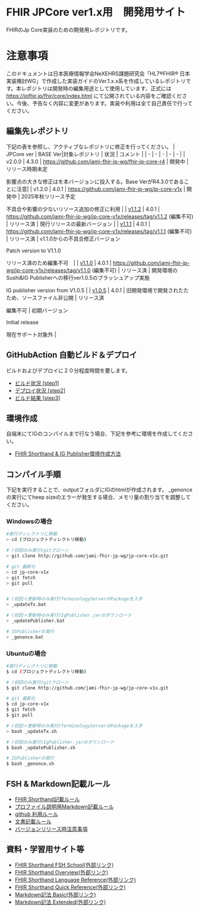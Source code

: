# FHIR JPCore ver1.x用　開発用サイト
FHIRのJp Core実装のための開発用レポジトリです。

# 注意事項
このドキュメントは日本医療情報学会NeXEHRS課題研究会「HL7®FHIR® 日本実装検討WG」で作成した実装ガイドのVer.1.x.x系を作成しているレポジトリです。本レポジトリは開発時の編集用途として使用しています、正式には https://jpfhir.jp/fhir/core/index.html にて公開されている内容をご確認ください。今後、予告なく内容に変更があります。実装や利用は全て自己責任で行ってください。


## 編集先レポジトリ
下記の表を参照し、アクティブなレポジトリに修正を行ってください。
| JPCore ver | BASE Ver|対象レポジトリ | 状況 | コメント | 
| - | - | - | - | - |
| v2.0.0  | 4.3.0 | https://github.com/jami-fhir-jp-wg/fhir-jp-core-r4 | 開発中 | リリース時期未定<p/>影響点の大きな修正はを本バージョンに投入する。Base VerがR4.3.0であることに注意|
| v1.2.0  | 4.0.1 | https://github.com/jami-fhir-jp-wg/jp-core-v1x | 開発中 | 2025年秋リリース予定<p/>不具合や影響の少ないリソース追加の修正に利用 |
| [v1.1.2](https://jpfhir.jp/fhir/core/1.1.2/index.html)  | 4.0.1 | https://github.com/jami-fhir-jp-wg/jp-core-v1x/releases/tag/v1.1.2 (編集不可) | リリース済 | 現行リリースの最新バージョン | 
| [v1.1.1](https://jpfhir.jp/fhir/core/1.1.1/index.html)  | 4.0.1 | https://github.com/jami-fhir-jp-wg/jp-core-v1x/releases/tag/v1.1.1 (編集不可) | リリース済 | v1.1.0からの不具合修正バージョン<p/>Patch version to V1.1.0<p/>リリース済のため編集不可　|
| [v1.1.0](https://jpfhir.jp/fhir/core/1.1.0/index.html)  | 4.0.1 | https://github.com/jami-fhir-jp-wg/jp-core-v1x/releases/tag/v1.1.0 (編集不可) | リリース済 | 開発環境のSushi&IG Publisherへの移行ver1.0.5のブラッシュアップ実施<p/>IG publisher version from V1.0.5 |
| [v1.0.5](https://jpfhir.jp/jpcorev1ig/index.html)  | 4.0.1 | 旧開発環境で開発されたたため、ソースファイル非公開 | リリース済<p/>編集不可 | 初期バージョン<p/>Initial release<p/>現在サポート対象外 | 
## GitHubAction 自動ビルド＆デプロイ
ビルドおよびデプロイに２０分程度時間を要します。
* [ビルド状況 [step1]](https://github.com/jami-fhir-jp-wg/jp-core-v1x/actions)
* [デプロイ状況 [step2]](https://github.com/jami-fhir-jp-wg/jp-core-v1xpages/actions)
* [ビルド結果 [step3]](https://jami-fhir-jp-wg.github.io/jp-core-v1xpages/index.html)

## 環境作成
自端末にてIGのコンパイルまで行なう場合、下記を参考に環境を作成してください。
* [FHIR Shorthand & IG Publisher環境作成方法](docs/environment.md)

## コンパイル手順
下記を実行することで、outputフォルダにIGのhtmlが作成されます。
_genonceの実行にてheep sizeのエラーが発生する場合、メモリ量の割り当てを調整してください。

### Windowsの場合
``` sh
#実行ディレクトリに移動
> cd (プロジェクトディレクトリ移動)

# (初回のみ実行)gitクローン
> git clone http://github.com/jami-fhir-jp-wg/jp-core-v1x.git

# git 最新化
> cd jp-core-v1x
> git fetch
> git pull


# (初回＋更新時のみ実行)TerminologyServerのPackageを入手
> _updateTx.bat

# (初回＋更新時のみ実行)IgPublisher.jarのダウンロード
> _updatePublisher.bat

# IGPublisherの実行
> _genonce.bat
```

### Ubuntuの場合
``` sh
#実行ディレクトリに移動
$ cd (プロジェクトディレクトリ移動)

# (初回のみ実行)gitクローン
$ git clone http://github.com/jami-fhir-jp-wg/jp-core-v1x.git

# git 最新化
$ cd jp-core-v1x
$ git fetch
$ git pull

# (初回＋更新時のみ実行)TerminologyServerのPackageを入手
> bash _updateTx.sh

# (初回のみ実行)IgPublisher.jarのダウンロード
$ bash _updatePublisher.sh

# IGPublisherの実行
$ bash _genonce.sh
```

## FSH & Markdown記載ルール
* [FHIR Shorthand記載ルール](docs/fishingrule.md)
* [プロファイル説明用Markdown記載ルール](docs/template_intronotes.md)
* [github 利用ルール](docs/githubflow.md)
* [文書記載ルール](docs/ig_rules.md)
* [バージョンリリース時注意事項](docs/for-release.md)

## 資料・学習用サイト等
* [FHIR Shorthand FSH School(外部リンク)](https://fshschool.org/)
* [FHIR Shorthand Overview(外部リンク)](https://build.fhir.org/ig/HL7/fhir-shorthand/overview.html)
* [FHIR Shorthand Language Reference(外部リンク)](https://build.fhir.org/ig/HL7/fhir-shorthand/reference.html)
* [FHIR Shorthand Quick Reference(外部リンク)](https://build.fhir.org/ig/HL7/fhir-shorthand/FSHQuickReference.pdf)
* [Markdown記法 Basic(外部リンク)](https://www.markdownguide.org/basic-syntax/)
* [Markdown記法 Extended(外部リンク)](https://www.markdownguide.org/extended-syntax/)
